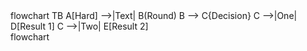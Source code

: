 <div class="mermaid">
    flowchart TB
        A[Hard] -->|Text| B(Round)
        B --> C{Decision}
        C -->|One| D[Result 1]
        C -->|Two| E[Result 2]
</div>
flowchart 
